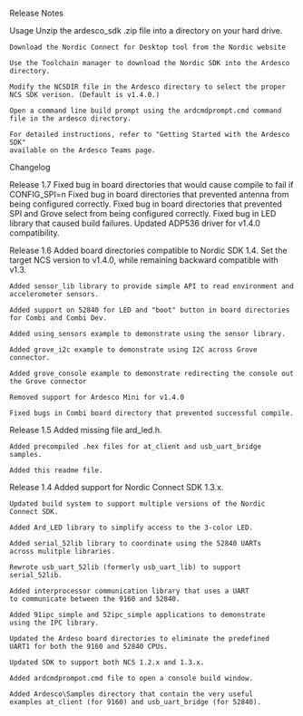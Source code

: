 Release Notes

Usage
	Unzip the ardesco_sdk .zip file into a directory on your hard drive.
	
	Download the Nordic Connect for Desktop tool from the Nordic website

	Use the Toolchain manager to download the Nordic SDK into the Ardesco
	directory.

	Modify the NCSDIR file in the Ardesco directory to select the proper
	NCS SDK verison. (Default is v1.4.0.)

	Open a command line build prompt using the ardcmdprompt.cmd command
	file in the ardesco directory.

	For detailed instructions, refer to "Getting Started with the Ardesco SDK"
	available on the Ardesco Teams page.

Changelog

Release 1.7
	Fixed bug in board directories that would cause compile to fail if CONFIG_SPI=n
	Fixed bug in board directories that prevented antenna from being configured correctly.
	Fixed bug in board directories that prevented SPI and Grove select from being configured correctly.
	Fixed bug in LED library that caused build failures.
	Updated ADP536 driver for v1.4.0 compatibility.


Release 1.6
	Added board directories compatible to Nordic SDK 1.4. Set the target
	NCS version to v1.4.0, while remaining backward compatible with v1.3.

	Added sensor_lib library to provide simple API to read environment and
	accelerometer sensors.

	Added support on 52840 for LED and "boot" button in board directories 
	for Combi and Combi Dev.

	Added using_sensors example to demonstrate using the sensor library.

	Added grove_i2c example to demonstrate using I2C across Grove connector.

	Added grove_console example to demonstrate redirecting the console out the Grove connector

	Removed support for Ardesco Mini for v1.4.0

	Fixed bugs in Combi board directory that prevented successful compile.

Release 1.5
	Added missing file ard_led.h.

	Added precompiled .hex files for at_client and usb_uart_bridge samples.

	Added this readme file.

Release 1.4
	Added support for Nordic Connect SDK 1.3.x. 

	Updated build system to support multiple versions of the Nordic
	Connect SDK.

	Added Ard_LED library to simplify access to the 3-color LED.

	Added serial_52lib library to coordinate using the 52840 UARTs
	across mulitple libraries.

	Rewrote usb_uart_52lib (formerly usb_uart_lib) to support 
	serial_52lib.

	Added interprocessor communication library that uses a UART
	to communicate between the 9160 and 52840.

	Added 91ipc_simple and 52ipc_simple applications to demonstrate
	using the IPC library.

	Updated the Ardeso board directories to eliminate the predefined
	UART1 for both the 9160 and 52840 CPUs.

	Updated SDK to support both NCS 1.2.x and 1.3.x.

	Added ardcmdprompot.cmd file to open a console build window.

	Added Ardesco\Samples directory that contain the very useful 
	examples at_client (for 9160) and usb_uart_bridge (for 52840).